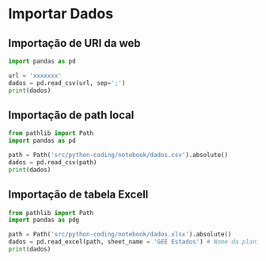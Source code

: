 # Importar Dados

## Importação de URI da web
```python
import pandas as pd

url = 'xxxxxxx'
dados = pd.read_csv(url, sep=';')
print(dados)
```  

## Importação de path local
```python
from pathlib import Path
import pandas as pd

path = Path('src/python-coding/notebook/dados.csv').absolute()
dados = pd.read_csv(path)
print(dados)
```  
## Importação de tabela Excell
```python
from pathlib import Path
import pandas as pdg

path = Path('src/python-coding/notebook/dados.xlsx').absolute()
dados = pd.read_excel(path, sheet_name = 'GEE Estados') # Nome da planilha
print(dados)
```  